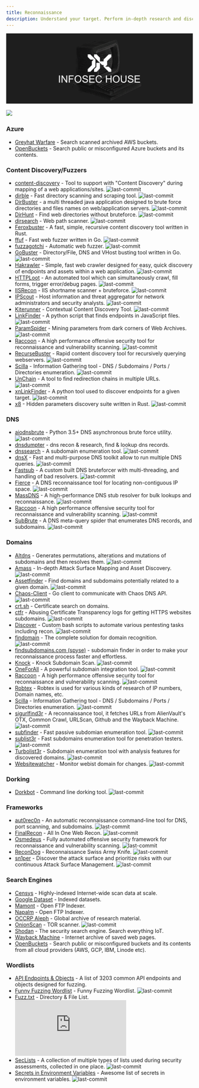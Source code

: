 ```yaml
---
title: Reconnaissance
description: Understand your target. Perform in-depth research and discover new attack surfaces.
---
```


![](/assets/headers/header-logo.png)

![](https://img.shields.io/badge/Tools%20%26%20Resources%20Available-69-757575?style=for-the-badge)

### Azure

* [Greyhat Warfare](https://buckets.grayhatwarfare.com/) - Search scanned archived AWS buckets.
* [OpenBuckets](https://openbuckets.io/) - Search public or misconfigured Azure buckets and its contents.  


### Content Discovery/Fuzzers

* [content-discovery](https://github.com/eauxfolles/content-discovery) - Tool to support with "Content Discovery" during mapping of a web applications/sites. ![last-commit](https://img.shields.io/github/last-commit/eauxfolles/content-discovery?style=flat)
* [dirble](https://github.com/nccgroup/dirble) - Fast directory scanning and scraping tool. ![last-commit](https://img.shields.io/github/last-commit/nccgroup/dirble?style=flat)
* [DirBuster](https://github.com/KajanM/DirBuster) - a multi threaded java application designed to brute force directories and files names on web/application servers. ![last-commit](https://img.shields.io/github/last-commit/KajanM/DirBuster?style=flat)
* [DirHunt](https://github.com/Nekmo/dirhunt) - Find web directories without bruteforce. ![last-commit](https://img.shields.io/github/last-commit/Nekmo/dirhunt?style=flat)
* [dirsearch](https://github.com/maurosoria/dirsearch) - Web path scanner. ![last-commit](https://img.shields.io/github/last-commit/maurosoria/dirsearch?style=flat)
* [Feroxbuster](https://github.com/epi052/feroxbuster) - A fast, simple, recursive content discovery tool written in Rust. 
* [ffuf](https://github.com/ffuf/ffuf) - Fast web fuzzer written in Go. ![last-commit](https://img.shields.io/github/last-commit/ffuf/ffuf?style=flat)
* [fuzzagotchi](https://github.com/hideckies/fuzzagotchi) - Automatic web fuzzer. ![last-commit](https://img.shields.io/github/last-commit/hideckies/fuzzagotchi?style=flat)
* [GoBuster](https://github.com/OJ/gobuster) - Directory/File, DNS and VHost busting tool written in Go. ![last-commit](https://img.shields.io/github/last-commit/OJ/gobuster?style=flat)
* [Hakrawler](https://github.com/hakluke/hakrawler) - Simple, fast web crawler designed for easy, quick discovery of endpoints and assets within a web application. ![last-commit](https://img.shields.io/github/last-commit/hakluke/hakrawler?style=flat)
* [HTTPLoot](https://github.com/redhuntlabs/httploot) - An automated tool which can simultaneously crawl, fill forms, trigger error/debug pages. ![last-commit](https://img.shields.io/github/last-commit/redhuntlabs/httploot?style=flat)
* [IISRecon](https://github.com/0xRTH/IISRecon) - IIS shortname scanner + bruteforce. ![last-commit](https://img.shields.io/github/last-commit/0xRTH/IISRecon?style=flat)
* [IPScout](https://github.com/jonhadfield/ipscout) - Host information and threat aggregator for network administrators and security analysts. ![last-commit](https://img.shields.io/github/last-commit/jonhadfield/ipscout?style=flat)
* [Kiterunner](https://github.com/assetnote/kiterunner) - Contextual Content Discovery Tool. ![last-commit](https://img.shields.io/github/last-commit/assetnote/kiterunner?style=flat)
* [LinkFinder](https://github.com/GerbenJavado/LinkFinder) - A python script that finds endpoints in JavaScript files. ![last-commit](https://img.shields.io/github/last-commit/GerbenJavado/LinkFinder?style=flat)
* [ParamSpider](https://github.com/devanshbatham/ParamSpider) - Mining parameters from dark corners of Web Archives. ![last-commit](https://img.shields.io/github/last-commit/devanshbatham/ParamSpider?style=flat)
* [Raccoon](https://github.com/evyatarmeged/Raccoon) - A high performance offensive security tool for reconnaissance and vulnerability scanning. ![last-commit](https://img.shields.io/github/last-commit/evyatarmeged/Raccoon?style=flat)
* [RecurseBuster](https://github.com/C-Sto/recursebuster) - Rapid content discovery tool for recursively querying webservers. ![last-commit](https://img.shields.io/github/last-commit/C-Sto/recursebuster?style=flat)
* [Scilla](https://github.com/edoardottt/scilla) - Information Gathering tool - DNS / Subdomains / Ports / Directories enumeration. ![last-commit](https://img.shields.io/github/last-commit/edoardottt/scilla?style=flat)
* [UnChain](https://github.com/redcode-labs/UnChain) - A tool to find redirection chains in multiple URLs. ![last-commit](https://img.shields.io/github/last-commit/redcode-labs/UnChain?style=flat)
* [xnLinkFinder](https://github.com/xnl-h4ck3r/xnLinkFinder) - A python tool used to discover endpoints for a given target. ![last-commit](https://img.shields.io/github/last-commit/xnl-h4ck3r/xnLinkFinder?style=flat)
* [x8](https://github.com/Sh1Yo/x8) - Hidden parameters discovery suite written in Rust. ![last-commit](https://img.shields.io/github/last-commit/Sh1Yo/x8?style=flat)


### DNS

* [aiodnsbrute](https://github.com/blark/aiodnsbrute) - Python 3.5+ DNS asynchronous brute force utility. ![last-commit](https://img.shields.io/github/last-commit/blark/aiodnsbrute?style=flat)
* [dnsdumpter](https://dnsdumpster.com/) - dns recon & research, find & lookup dns records. 
* [dnssearch](https://github.com/evilsocket/dnssearch) - A subdomain enumeration tool. ![last-commit](https://img.shields.io/github/last-commit/evilsocket/dnssearch?style=flat)
* [dnsX](https://github.com/projectdiscovery/dnsx) - Fast and multi-purpose DNS toolkit allow to run multiple DNS queries. ![last-commit](https://img.shields.io/github/last-commit/projectdiscovery/dnsx?style=flat)
* [Fastsub](https://github.com/codingo/fastsub) - A custom built DNS bruteforcer with multi-threading, and handling of bad resolvers. ![last-commit](https://img.shields.io/github/last-commit/codingo/fastsub?style=flat)
* [Fierce](https://github.com/mschwager/fierce) - A DNS reconnaissance tool for locating non-contiguous IP space. ![last-commit](https://img.shields.io/github/last-commit/mschwager/fierce?style=flat)
* [MassDNS](https://github.com/blechschmidt/massdns) - A high-performance DNS stub resolver for bulk lookups and reconnaissance. ![last-commit](https://img.shields.io/github/last-commit/blechschmidt/massdns?style=flat)
* [Raccoon](https://github.com/evyatarmeged/Raccoon) - A high performance offensive security tool for reconnaissance and vulnerability scanning. ![last-commit](https://img.shields.io/github/last-commit/evyatarmeged/Raccoon?style=flat)
* [SubBrute](https://github.com/TheRook/subbrute) - A DNS meta-query spider that enumerates DNS records, and subdomains. ![last-commit](https://img.shields.io/github/last-commit/TheRook/subbrute?style=flat)


### Domains

* [Altdns](https://github.com/infosec-au/altdns) - Generates permutations, alterations and mutations of subdomains and then resolves them. ![last-commit](https://img.shields.io/github/last-commit/infosec-au/altdns?style=flat)
* [Amass](https://github.com/OWASP/Amass) - In-depth Attack Surface Mapping and Asset Discovery. ![last-commit](https://img.shields.io/github/last-commit/OWASP/Amass?style=flat)
* [Assetfinder](https://github.com/tomnomnom/assetfinder) - Find domains and subdomains potentially related to a given domain. ![last-commit](https://img.shields.io/github/last-commit/tomnomnom/assetfinder?style=flat)
* [Chaos-Client](https://github.com/projectdiscovery/chaos-client) - Go client to communicate with Chaos DNS API. ![last-commit](https://img.shields.io/github/last-commit/projectdiscovery/chaos-client?style=flat)
* [crt.sh](https://crt.sh/) - Certificate search on domains. 
* [ctfr](https://github.com/UnaPibaGeek/ctfr) - Abusing Certificate Transparency logs for getting HTTPS websites subdomains. ![last-commit](https://img.shields.io/github/last-commit/UnaPibaGeek/ctfr?style=flat)
* [Discover](https://github.com/leebaird/discover) - Custom bash scripts to automate various pentesting tasks including recon. ![last-commit](https://img.shields.io/github/last-commit/leebaird/discover?style=flat)
* [findomain](https://github.com/Findomain/Findomain) - The complete solution for domain recognition. ![last-commit](https://img.shields.io/github/last-commit/Findomain/Findomain?style=flat)
* [findsubdomains.com (spyse)](https://spyse.com/tools/subdomain-finder) - subdomain finder in order to make your reconnaissance process faster and effortless. 
* [Knock](https://github.com/guelfoweb/knock) - Knock Subdomain Scan. ![last-commit](https://img.shields.io/github/last-commit/guelfoweb/knock?style=flat)
* [OneForAll](https://github.com/shmilylty/OneForAll) - A powerful subdomain integration tool. ![last-commit](https://img.shields.io/github/last-commit/shmilylty/OneForAll?style=flat)
* [Raccoon](https://github.com/evyatarmeged/Raccoon) - A high performance offensive security tool for reconnaissance and vulnerability scanning. ![last-commit](https://img.shields.io/github/last-commit/evyatarmeged/Raccoon?style=flat)
* [Robtex](https://www.robtex.com/) - Robtex is used for various kinds of research of IP numbers, Domain names, etc. 
* [Scilla](https://github.com/edoardottt/scilla) - Information Gathering tool - DNS / Subdomains / Ports / Directories enumeration. ![last-commit](https://img.shields.io/github/last-commit/edoardottt/scilla?style=flat)
* [sigurlfind3r](https://github.com/signedsecurity/sigurlfind3r) - A reconnaissance tool, it fetches URLs from AlienVault's OTX, Common Crawl, URLScan, Github and the Wayback Machine. ![last-commit](https://img.shields.io/github/last-commit/signedsecurity/sigurlfind3r?style=flat)
* [subfinder](https://github.com/projectdiscovery/subfinder) - Fast passive subdomian enumeration tool. ![last-commit](https://img.shields.io/github/last-commit/projectdiscovery/subfinder?style=flat)
* [sublist3r](https://github.com/aboul3la/Sublist3r) - Fast subdomains enumeration tool for penetration testers. ![last-commit](https://img.shields.io/github/last-commit/aboul3la/Sublist3r?style=flat)
* [Turbolist3r](https://github.com/fleetcaptain/Turbolist3r) - Subdomain enumeration tool with analysis features for discovered domains. ![last-commit](https://img.shields.io/github/last-commit/fleetcaptain/Turbolist3r?style=flat)
* [Websitewatcher](https://github.com/firefart/websitewatcher) - Monitor webist domain for changes. ![last-commit](https://img.shields.io/github/last-commit/firefart/websitewatcher?style=flat)

### Dorking

* [Dorkbot](https://github.com/utiso/dorkbot) - Command line dorking tool. ![last-commit](https://img.shields.io/github/last-commit/utiso/dorkbot?style=flat)

### Frameworks

* [aut0rec0n](https://github.com/hideckies/aut0rec0n) -  An automatic reconnaissance command-line tool for DNS, port scanning, and subdomains. ![last-commit](https://img.shields.io/github/last-commit/hideckies/aut0rec0n?style=flat)
* [FinalRecon](https://github.com/thewhiteh4t/FinalRecon) - All In One Web Recon. ![last-commit](https://img.shields.io/github/last-commit/thewhiteh4t/FinalRecon?style=flat)
* [Osmedeus](https://github.com/j3ssie/Osmedeus) - Fully automated offensive security framework for reconnaissance and vulnerability scanning. ![last-commit](https://img.shields.io/github/last-commit/kbandla/dpkt?style=flat)
* [ReconDog](https://github.com/s0md3v/ReconDog) - Reconnaissance Swiss Army Knife. ![last-commit](https://img.shields.io/github/last-commit/s0md3v/ReconDog?style=flat)
* [sn1per](https://github.com/1N3/Sn1per) - Discover the attack surface and prioritize risks with our continuous Attack Surface Management. ![last-commit](https://img.shields.io/github/last-commit/1N3/Sn1per?style=flat)

### Search Engines

* [Censys](https://censys.io/) - Highly-indexed Internet-wide scan data at scale. 
* [Google Dataset](https://datasetsearch.research.google.com/) - Indexed datasets. 
* [Mamont](https://www.mmnt.ru/int/) - Open FTP Indexer. 
* [Napalm](https://www.searchftps.net/) - Open FTP Indexer. 
* [OCCRP Aleph](https://data.occrp.org/) - Global archive of research material. 
* [OnionScan](https://github.com/s-rah/onionscan) - TOR scanner. ![last-commit](https://img.shields.io/github/last-commit/s-rah/onionscan?style=flat)
* [Shodan](https://shodan.io) - The security search engine. Search everything IoT. 
* [Wayback Machine](https://archive.org/web/web.php) - Internet archive of saved web pages. 
* [OpenBuckets](https://openbuckets.io/) - Search public or misconfigured buckets and its contents from all cloud providers (AWS, GCP, IBM, Linode etc).


### Wordlists

* [API Endpoints & Objects](https://gist.github.com/yassineaboukir/8e12adefbd505ef704674ad6ad48743d) - A list of 3203 common API endpoints and objects designed for fuzzing.
* [Funny Fuzzing Wordlist](https://github.com/koaj/ffw-content-discovery) - Funny Fuzzing Wordlist. ![last-commit](https://img.shields.io/github/last-commit/koaj/ffw-content-discovery?style=flat)
* [Fuzz.txt](https://github.com/Bo0oM/fuzz.txt) - Directory & File List. ![last-commit](https://img.shields.io/github/last-commit/Bo0oM/fuzz.txt?style=flat)
* [SecLists](https://github.com/danielmiessler/SecLists) - A collection of multiple types of lists used during security assessments, collected in one place. ![last-commit](https://img.shields.io/github/last-commit/danielmiessler/SecLists?style=flat)
* [Secrets in Environment Variables](https://github.com/Puliczek/awesome-list-of-secrets-in-environment-variables) - Awesome list of secrets in environment variables. ![last-commit](https://img.shields.io/github/last-commit/Puliczek/awesome-list-of-secrets-in-environment-variables?style=flat)

